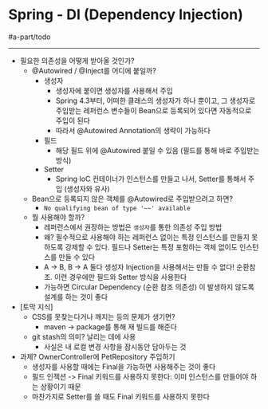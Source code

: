 # Spring - DI (Dependency Injection)
#a-part/todo
- - - -
* 필요한 의존성을 어떻게 받아올 것인가?
	* @Autowired / @Inject를 어디에 붙일까?
		* 생성자
			* 생성자에 붙이면 생성자를 사용해서 주입
			* Spring 4.3부터, 어떠한 클래스의 생성자가 하나 뿐이고, 그 생성자로 주입받는 레퍼런스 변수들이 Bean으로 등록되어 있다면 자동적으로 주입이 된다
			* 따라서 @Autowired  Annotation의 생략이 가능하다
		* 필드
			* 해당 필드 위에 @Autowired 붙일 수 있음 (필드를 통해 바로 주입받는 방식)
		* Setter
			* Spring IoC 컨테이너가 인스턴스를 만들고 나서, Setter를 통해서 주입 (생성자와 유사)
	* Bean으로 등록되지 않은 객체를 @Autowired로 주입받으려고 하면?
		* `No qualifying bean of type '~~' available`
	* 뭘 사용해야 할까?
		* 레퍼런스에서 권장하는 방법은 `생성자`를 통한 의존성 주입 방법
		* 왜? 필수적으로 사용해야 하는 레퍼런스 없이는 특정 인스턴스를 만들지 못하도록 강제할 수 있다. 필드나 Setter는 특정 포함하는 객체 없이도 인스턴스를 만들 수 있다
		* A -> B, B -> A 둘다 생성자 Injection을 사용해서는 만들 수 없다! 순환참조. 이런 경우에만 필드와 Setter 방식을 사용한다
		* 가능하면 Circular Dependency (순환 참조 의존성) 이 발생하지 않도록 설계를 하는 것이 좋다
* [토막 지식] 
	* CSS를 못찾는다거나 깨지는 등의 문제가 생기면?
		* maven -> package를 통해 재 빌드를 해준다
	* git stash의 의미? 날리는 데에 사용
		* 사실은 내 로컬 변경 사항을 잠시동안 담아두는 것
* 과제? OwnerController에 PetRepository 주입하기
	* 생성자를 사용할 때에는 Final을 가능하면 사용해주는 것이 좋다
	* 필드 인젝션 -> Final 키워드를 사용하지 못한다: 이미 인스턴스를 만들어야 하는 상황이기 때문
	* 마찬가지로 Setter를 쓸 때도 Final 키워드를 사용하지 못한다
